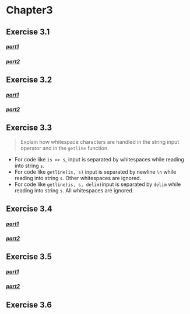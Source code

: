 # Chapter3
## Exercise 3.1

##### [part1](/Chapter3/ex3_1a.cc)
##### [part2](/Chapter3/ex3_1b.cc)

## Exercise 3.2

##### [part1](/Chapter3/ex3_2a.cc)
##### [part2](/Chapter3/ex3_2b.cc)

## Exercise 3.3
>Explain how whitespace characters are handled in the string input operator and in the `getline` function.

- For code like `is >> s`, input is separated by whitespaces while reading into string `s`.
- For code like `getline(is, s)` input is separated by newline `\n` while reading into string `s`. Other whitespaces are ignored.
- For code like `getline(is, s, delim)`input is separated by `delim` while reading into string `s`. All whitespaces are ignored.

## Exercise 3.4
##### [part1](/Chapter3/ex3_4a.cc)
##### [part2](/Chapter3/ex3_4b.cc)

## Exercise 3.5
##### [part1](/Chapter3/ex3_5a.cc)
##### [part2](/Chapter3/ex3_5b.cc)

## Exercise 3.6